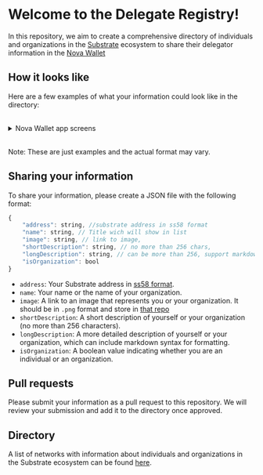 # Welcome to the Delegate Registry!

In this repository, we aim to create a comprehensive directory of individuals and organizations in the [Substrate](https://substrate.io) ecosystem to share their delegator information in the [Nova Wallet](https://novawallet.io/)

## How it looks like

Here are a few examples of what your information could look like in the directory:

</br>
<details>
  <summary>Nova Wallet app screens</summary>

<img src="https://i.ibb.co/TL35ZWn/Screenshot-2023-02-07-at-11-12-21.png" width="100">
<img src="https://i.ibb.co/3RzBqb1/Screenshot-2023-02-07-at-11-14-00.png" width="100">
<img src="https://i.ibb.co/XDZNBt4/Screenshot-2023-02-07-at-11-14-03.png" width="100">
<img src="https://i.ibb.co/HB5544w/Screenshot-2023-02-07-at-11-14-06.png" width="100">

</details>
</br>

Note: These are just examples and the actual format may vary.


## Sharing your information

To share your information, please create a JSON file with the following format:

```javascript
{
    "address": string, //substrate address in ss58 format
    "name": string, // Title wich will show in list
    "image": string, // link to image,
    "shortDescription": string, // no more than 256 chars,
    "longDescription": string, // can be more than 256, support markdown,
    "isOrganization": bool
}
```


- `address`: Your Substrate address in [ss58 format](https://substrate.dev/docs/en/learn/address-format).
- `name`: Your name or the name of your organization.
- `image`: A link to an image that represents you or your organization. It should be in `.png` format and store in [that repo](./images)
- `shortDescription`: A short description of yourself or your organization (no more than 256 characters).
- `longDescription`: A more detailed description of yourself or your organization, which can include markdown syntax for formatting.
- `isOrganization`: A boolean value indicating whether you are an individual or an organization.

## Pull requests

Please submit your information as a pull request to this repository. We will review your submission and add it to the directory once approved.

## Directory

A list of networks with information about individuals and organizations in the Substrate ecosystem can be found [here](./registry).
